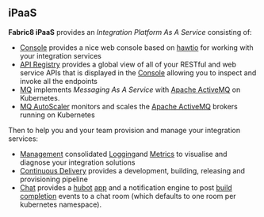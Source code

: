 ## iPaaS

**Fabric8 iPaaS** provides an _Integration Platform As A Service_ consisting of:

* [Console](console.html) provides a nice web console based on [hawtio](http://hawt.io/) for working with your integration services
* [API Registry](apiRegistry.html) provides a global view of all of your RESTful and web service APIs that is displayed in the [Console](console.html) allowing you to inspect and invoke all the endpoints
* [MQ](fabric8MQ.html) implements _Messaging As A Service_ with [Apache ActiveMQ](http://activemq.apache.org/) on Kubernetes.
* [MQ AutoScaler](fabric8MQAutoScaler.html) monitors and scales the [Apache ActiveMQ](http://activemq.apache.org/) brokers running on Kubernetes

Then to help you and your team provision and manage your integration services:

* [Management](management.html) consolidated [Logging](logging.html)and  [Metrics](metrics.html) to visualise and diagnose your integration solutions
* [Continuous Delivery](cdelivery.html) provides a development, building, releasing and provisioning pipeline
* [Chat](chat.html) provides a [hubot](https://hubot.github.com/) [app](apps.html) and a notification engine to post [build completion](builds.html) events to a chat room (which defaults to one room per kubernetes namespace).

